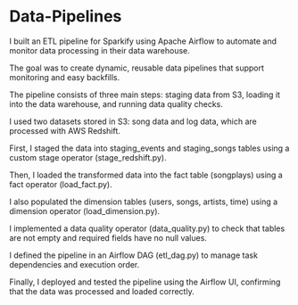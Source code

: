 # Data-Pipelines

I built an ETL pipeline for Sparkify using Apache Airflow to automate and monitor data processing in their data warehouse.

The goal was to create dynamic, reusable data pipelines that support monitoring and easy backfills.

The pipeline consists of three main steps: staging data from S3, loading it into the data warehouse, and running data quality checks.

I used two datasets stored in S3: song data and log data, which are processed with AWS Redshift.

First, I staged the data into staging_events and staging_songs tables using a custom stage operator (stage_redshift.py).

Then, I loaded the transformed data into the fact table (songplays) using a fact operator (load_fact.py).

I also populated the dimension tables (users, songs, artists, time) using a dimension operator (load_dimension.py).

I implemented a data quality operator (data_quality.py) to check that tables are not empty and required fields have no null values.

I defined the pipeline in an Airflow DAG (etl_dag.py) to manage task dependencies and execution order.

Finally, I deployed and tested the pipeline using the Airflow UI, confirming that the data was processed and loaded correctly.
